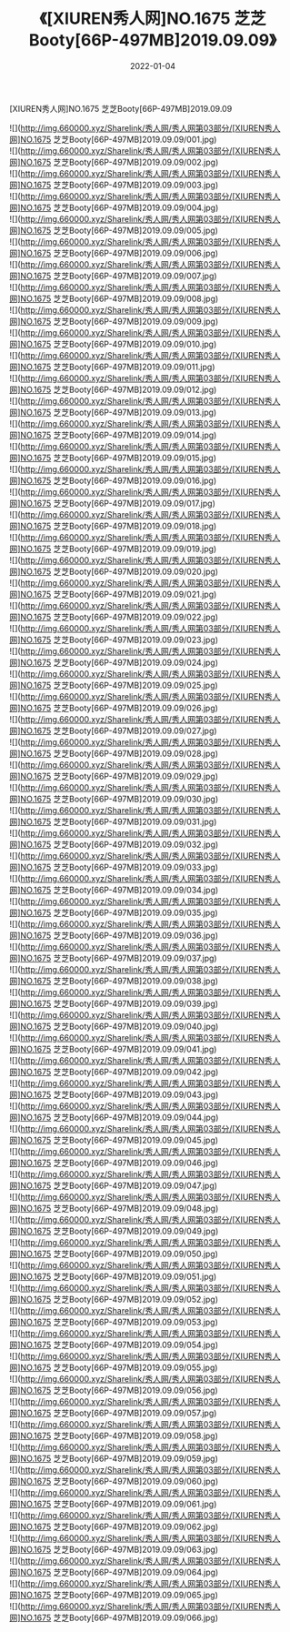 ﻿---
layout: post
title:  《[XIUREN秀人网]NO.1675 芝芝Booty[66P-497MB]2019.09.09》
date:   2022-01-04
img: http://img.660000.xyz/Sharelink/秀人网/秀人网第03部分/[XIUREN秀人网]NO.1675 芝芝Booty[66P-497MB]2019.09.09/000.jpg
categories: [美女, 清纯, 唯美]
---

[XIUREN秀人网]NO.1675 芝芝Booty[66P-497MB]2019.09.09

 ![](http://img.660000.xyz/Sharelink/秀人网/秀人网第03部分/[XIUREN秀人网]NO.1675 芝芝Booty[66P-497MB]2019.09.09/001.jpg) <br>![](http://img.660000.xyz/Sharelink/秀人网/秀人网第03部分/[XIUREN秀人网]NO.1675 芝芝Booty[66P-497MB]2019.09.09/002.jpg) <br>![](http://img.660000.xyz/Sharelink/秀人网/秀人网第03部分/[XIUREN秀人网]NO.1675 芝芝Booty[66P-497MB]2019.09.09/003.jpg) <br>![](http://img.660000.xyz/Sharelink/秀人网/秀人网第03部分/[XIUREN秀人网]NO.1675 芝芝Booty[66P-497MB]2019.09.09/004.jpg) <br>![](http://img.660000.xyz/Sharelink/秀人网/秀人网第03部分/[XIUREN秀人网]NO.1675 芝芝Booty[66P-497MB]2019.09.09/005.jpg) <br>![](http://img.660000.xyz/Sharelink/秀人网/秀人网第03部分/[XIUREN秀人网]NO.1675 芝芝Booty[66P-497MB]2019.09.09/006.jpg) <br>![](http://img.660000.xyz/Sharelink/秀人网/秀人网第03部分/[XIUREN秀人网]NO.1675 芝芝Booty[66P-497MB]2019.09.09/007.jpg) <br>![](http://img.660000.xyz/Sharelink/秀人网/秀人网第03部分/[XIUREN秀人网]NO.1675 芝芝Booty[66P-497MB]2019.09.09/008.jpg) <br>![](http://img.660000.xyz/Sharelink/秀人网/秀人网第03部分/[XIUREN秀人网]NO.1675 芝芝Booty[66P-497MB]2019.09.09/009.jpg) <br>![](http://img.660000.xyz/Sharelink/秀人网/秀人网第03部分/[XIUREN秀人网]NO.1675 芝芝Booty[66P-497MB]2019.09.09/010.jpg) <br>![](http://img.660000.xyz/Sharelink/秀人网/秀人网第03部分/[XIUREN秀人网]NO.1675 芝芝Booty[66P-497MB]2019.09.09/011.jpg) <br>![](http://img.660000.xyz/Sharelink/秀人网/秀人网第03部分/[XIUREN秀人网]NO.1675 芝芝Booty[66P-497MB]2019.09.09/012.jpg) <br>![](http://img.660000.xyz/Sharelink/秀人网/秀人网第03部分/[XIUREN秀人网]NO.1675 芝芝Booty[66P-497MB]2019.09.09/013.jpg) <br>![](http://img.660000.xyz/Sharelink/秀人网/秀人网第03部分/[XIUREN秀人网]NO.1675 芝芝Booty[66P-497MB]2019.09.09/014.jpg) <br>![](http://img.660000.xyz/Sharelink/秀人网/秀人网第03部分/[XIUREN秀人网]NO.1675 芝芝Booty[66P-497MB]2019.09.09/015.jpg) <br>![](http://img.660000.xyz/Sharelink/秀人网/秀人网第03部分/[XIUREN秀人网]NO.1675 芝芝Booty[66P-497MB]2019.09.09/016.jpg) <br>![](http://img.660000.xyz/Sharelink/秀人网/秀人网第03部分/[XIUREN秀人网]NO.1675 芝芝Booty[66P-497MB]2019.09.09/017.jpg) <br>![](http://img.660000.xyz/Sharelink/秀人网/秀人网第03部分/[XIUREN秀人网]NO.1675 芝芝Booty[66P-497MB]2019.09.09/018.jpg) <br>![](http://img.660000.xyz/Sharelink/秀人网/秀人网第03部分/[XIUREN秀人网]NO.1675 芝芝Booty[66P-497MB]2019.09.09/019.jpg) <br>![](http://img.660000.xyz/Sharelink/秀人网/秀人网第03部分/[XIUREN秀人网]NO.1675 芝芝Booty[66P-497MB]2019.09.09/020.jpg) <br>![](http://img.660000.xyz/Sharelink/秀人网/秀人网第03部分/[XIUREN秀人网]NO.1675 芝芝Booty[66P-497MB]2019.09.09/021.jpg) <br>![](http://img.660000.xyz/Sharelink/秀人网/秀人网第03部分/[XIUREN秀人网]NO.1675 芝芝Booty[66P-497MB]2019.09.09/022.jpg) <br>![](http://img.660000.xyz/Sharelink/秀人网/秀人网第03部分/[XIUREN秀人网]NO.1675 芝芝Booty[66P-497MB]2019.09.09/023.jpg) <br>![](http://img.660000.xyz/Sharelink/秀人网/秀人网第03部分/[XIUREN秀人网]NO.1675 芝芝Booty[66P-497MB]2019.09.09/024.jpg) <br>![](http://img.660000.xyz/Sharelink/秀人网/秀人网第03部分/[XIUREN秀人网]NO.1675 芝芝Booty[66P-497MB]2019.09.09/025.jpg) <br>![](http://img.660000.xyz/Sharelink/秀人网/秀人网第03部分/[XIUREN秀人网]NO.1675 芝芝Booty[66P-497MB]2019.09.09/026.jpg) <br>![](http://img.660000.xyz/Sharelink/秀人网/秀人网第03部分/[XIUREN秀人网]NO.1675 芝芝Booty[66P-497MB]2019.09.09/027.jpg) <br>![](http://img.660000.xyz/Sharelink/秀人网/秀人网第03部分/[XIUREN秀人网]NO.1675 芝芝Booty[66P-497MB]2019.09.09/028.jpg) <br>![](http://img.660000.xyz/Sharelink/秀人网/秀人网第03部分/[XIUREN秀人网]NO.1675 芝芝Booty[66P-497MB]2019.09.09/029.jpg) <br>![](http://img.660000.xyz/Sharelink/秀人网/秀人网第03部分/[XIUREN秀人网]NO.1675 芝芝Booty[66P-497MB]2019.09.09/030.jpg) <br>![](http://img.660000.xyz/Sharelink/秀人网/秀人网第03部分/[XIUREN秀人网]NO.1675 芝芝Booty[66P-497MB]2019.09.09/031.jpg) <br>![](http://img.660000.xyz/Sharelink/秀人网/秀人网第03部分/[XIUREN秀人网]NO.1675 芝芝Booty[66P-497MB]2019.09.09/032.jpg) <br>![](http://img.660000.xyz/Sharelink/秀人网/秀人网第03部分/[XIUREN秀人网]NO.1675 芝芝Booty[66P-497MB]2019.09.09/033.jpg) <br>![](http://img.660000.xyz/Sharelink/秀人网/秀人网第03部分/[XIUREN秀人网]NO.1675 芝芝Booty[66P-497MB]2019.09.09/034.jpg) <br>![](http://img.660000.xyz/Sharelink/秀人网/秀人网第03部分/[XIUREN秀人网]NO.1675 芝芝Booty[66P-497MB]2019.09.09/035.jpg) <br>![](http://img.660000.xyz/Sharelink/秀人网/秀人网第03部分/[XIUREN秀人网]NO.1675 芝芝Booty[66P-497MB]2019.09.09/036.jpg) <br>![](http://img.660000.xyz/Sharelink/秀人网/秀人网第03部分/[XIUREN秀人网]NO.1675 芝芝Booty[66P-497MB]2019.09.09/037.jpg) <br>![](http://img.660000.xyz/Sharelink/秀人网/秀人网第03部分/[XIUREN秀人网]NO.1675 芝芝Booty[66P-497MB]2019.09.09/038.jpg) <br>![](http://img.660000.xyz/Sharelink/秀人网/秀人网第03部分/[XIUREN秀人网]NO.1675 芝芝Booty[66P-497MB]2019.09.09/039.jpg) <br>![](http://img.660000.xyz/Sharelink/秀人网/秀人网第03部分/[XIUREN秀人网]NO.1675 芝芝Booty[66P-497MB]2019.09.09/040.jpg) <br>![](http://img.660000.xyz/Sharelink/秀人网/秀人网第03部分/[XIUREN秀人网]NO.1675 芝芝Booty[66P-497MB]2019.09.09/041.jpg) <br>![](http://img.660000.xyz/Sharelink/秀人网/秀人网第03部分/[XIUREN秀人网]NO.1675 芝芝Booty[66P-497MB]2019.09.09/042.jpg) <br>![](http://img.660000.xyz/Sharelink/秀人网/秀人网第03部分/[XIUREN秀人网]NO.1675 芝芝Booty[66P-497MB]2019.09.09/043.jpg) <br>![](http://img.660000.xyz/Sharelink/秀人网/秀人网第03部分/[XIUREN秀人网]NO.1675 芝芝Booty[66P-497MB]2019.09.09/044.jpg) <br>![](http://img.660000.xyz/Sharelink/秀人网/秀人网第03部分/[XIUREN秀人网]NO.1675 芝芝Booty[66P-497MB]2019.09.09/045.jpg) <br>![](http://img.660000.xyz/Sharelink/秀人网/秀人网第03部分/[XIUREN秀人网]NO.1675 芝芝Booty[66P-497MB]2019.09.09/046.jpg) <br>![](http://img.660000.xyz/Sharelink/秀人网/秀人网第03部分/[XIUREN秀人网]NO.1675 芝芝Booty[66P-497MB]2019.09.09/047.jpg) <br>![](http://img.660000.xyz/Sharelink/秀人网/秀人网第03部分/[XIUREN秀人网]NO.1675 芝芝Booty[66P-497MB]2019.09.09/048.jpg) <br>![](http://img.660000.xyz/Sharelink/秀人网/秀人网第03部分/[XIUREN秀人网]NO.1675 芝芝Booty[66P-497MB]2019.09.09/049.jpg) <br>![](http://img.660000.xyz/Sharelink/秀人网/秀人网第03部分/[XIUREN秀人网]NO.1675 芝芝Booty[66P-497MB]2019.09.09/050.jpg) <br>![](http://img.660000.xyz/Sharelink/秀人网/秀人网第03部分/[XIUREN秀人网]NO.1675 芝芝Booty[66P-497MB]2019.09.09/051.jpg) <br>![](http://img.660000.xyz/Sharelink/秀人网/秀人网第03部分/[XIUREN秀人网]NO.1675 芝芝Booty[66P-497MB]2019.09.09/052.jpg) <br>![](http://img.660000.xyz/Sharelink/秀人网/秀人网第03部分/[XIUREN秀人网]NO.1675 芝芝Booty[66P-497MB]2019.09.09/053.jpg) <br>![](http://img.660000.xyz/Sharelink/秀人网/秀人网第03部分/[XIUREN秀人网]NO.1675 芝芝Booty[66P-497MB]2019.09.09/054.jpg) <br>![](http://img.660000.xyz/Sharelink/秀人网/秀人网第03部分/[XIUREN秀人网]NO.1675 芝芝Booty[66P-497MB]2019.09.09/055.jpg) <br>![](http://img.660000.xyz/Sharelink/秀人网/秀人网第03部分/[XIUREN秀人网]NO.1675 芝芝Booty[66P-497MB]2019.09.09/056.jpg) <br>![](http://img.660000.xyz/Sharelink/秀人网/秀人网第03部分/[XIUREN秀人网]NO.1675 芝芝Booty[66P-497MB]2019.09.09/057.jpg) <br>![](http://img.660000.xyz/Sharelink/秀人网/秀人网第03部分/[XIUREN秀人网]NO.1675 芝芝Booty[66P-497MB]2019.09.09/058.jpg) <br>![](http://img.660000.xyz/Sharelink/秀人网/秀人网第03部分/[XIUREN秀人网]NO.1675 芝芝Booty[66P-497MB]2019.09.09/059.jpg) <br>![](http://img.660000.xyz/Sharelink/秀人网/秀人网第03部分/[XIUREN秀人网]NO.1675 芝芝Booty[66P-497MB]2019.09.09/060.jpg) <br>![](http://img.660000.xyz/Sharelink/秀人网/秀人网第03部分/[XIUREN秀人网]NO.1675 芝芝Booty[66P-497MB]2019.09.09/061.jpg) <br>![](http://img.660000.xyz/Sharelink/秀人网/秀人网第03部分/[XIUREN秀人网]NO.1675 芝芝Booty[66P-497MB]2019.09.09/062.jpg) <br>![](http://img.660000.xyz/Sharelink/秀人网/秀人网第03部分/[XIUREN秀人网]NO.1675 芝芝Booty[66P-497MB]2019.09.09/063.jpg) <br>![](http://img.660000.xyz/Sharelink/秀人网/秀人网第03部分/[XIUREN秀人网]NO.1675 芝芝Booty[66P-497MB]2019.09.09/064.jpg) <br>![](http://img.660000.xyz/Sharelink/秀人网/秀人网第03部分/[XIUREN秀人网]NO.1675 芝芝Booty[66P-497MB]2019.09.09/065.jpg) <br>![](http://img.660000.xyz/Sharelink/秀人网/秀人网第03部分/[XIUREN秀人网]NO.1675 芝芝Booty[66P-497MB]2019.09.09/066.jpg) <br>